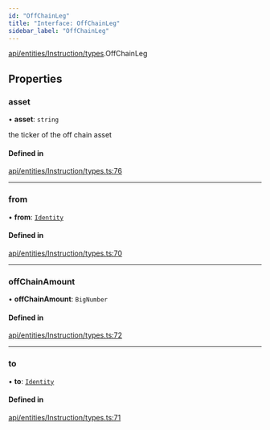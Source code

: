 ```yaml
---
id: "OffChainLeg"
title: "Interface: OffChainLeg"
sidebar_label: "OffChainLeg"
---
```


[api/entities/Instruction/types](../../../../../../modules/API/Entities/Instruction/Types/Types.md).OffChainLeg

## Properties

### asset

• **asset**: `string`

the ticker of the off chain asset

#### Defined in

[api/entities/Instruction/types.ts:76](https://github.com/PolymeshAssociation/polymesh-sdk/blob/c53723bab/src/api/entities/Instruction/types.ts#L76)

___

### from

• **from**: [`Identity`](../../../../../../classes/API/Entities/Identity/Identity.md)

#### Defined in

[api/entities/Instruction/types.ts:70](https://github.com/PolymeshAssociation/polymesh-sdk/blob/c53723bab/src/api/entities/Instruction/types.ts#L70)

___

### offChainAmount

• **offChainAmount**: `BigNumber`

#### Defined in

[api/entities/Instruction/types.ts:72](https://github.com/PolymeshAssociation/polymesh-sdk/blob/c53723bab/src/api/entities/Instruction/types.ts#L72)

___

### to

• **to**: [`Identity`](../../../../../../classes/API/Entities/Identity/Identity.md)

#### Defined in

[api/entities/Instruction/types.ts:71](https://github.com/PolymeshAssociation/polymesh-sdk/blob/c53723bab/src/api/entities/Instruction/types.ts#L71)
